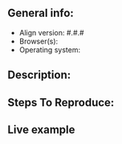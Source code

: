 ## General info:
- Align version: #.#.#
- Browser(s):
- Operating system:

## Description:
[//]: # (what is the bug or the odd behavior)

## Steps To Reproduce:
[//]: # (how can reproduce the same issue)

## Live example
[//]: # (online example using https://jsfiddle.net, https://codepen.io or any online real-time preview sites)
